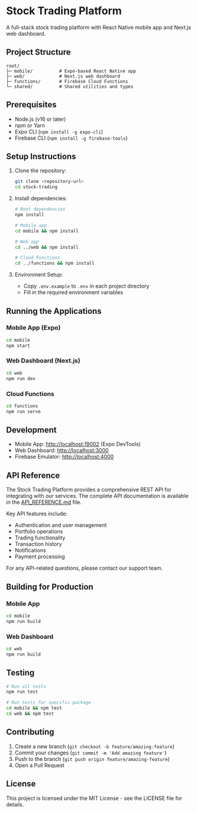 # Stock Trading Platform

A full-stack stock trading platform with React Native mobile app and Next.js web dashboard.

## Project Structure

```
root/
├─ mobile/          # Expo-based React Native app
├─ web/             # Next.js web dashboard
├─ functions/       # Firebase Cloud Functions
└─ shared/          # Shared utilities and types
```

## Prerequisites

- Node.js (v16 or later)
- npm or Yarn
- Expo CLI (`npm install -g expo-cli`)
- Firebase CLI (`npm install -g firebase-tools`)

## Setup Instructions

1. Clone the repository:

   ```bash
   git clone <repository-url>
   cd stock-trading
   ```

2. Install dependencies:

   ```bash
   # Root dependencies
   npm install

   # Mobile app
   cd mobile && npm install

   # Web app
   cd ../web && npm install

   # Cloud Functions
   cd ../functions && npm install
   ```

3. Environment Setup:
   - Copy `.env.example` to `.env` in each project directory
   - Fill in the required environment variables

## Running the Applications

### Mobile App (Expo)

```bash
cd mobile
npm start
```

### Web Dashboard (Next.js)

```bash
cd web
npm run dev
```

### Cloud Functions

```bash
cd functions
npm run serve
```

## Development

- Mobile App: [http://localhost:19002](http://localhost:19002) (Expo DevTools)
- Web Dashboard: [http://localhost:3000](http://localhost:3000)
- Firebase Emulator: [http://localhost:4000](http://localhost:4000)

## API Reference

The Stock Trading Platform provides a comprehensive REST API for integrating with our services. The complete API documentation is available in the [API_REFERENCE.md](./API_REFERENCE.md) file.

Key API features include:

- Authentication and user management
- Portfolio operations
- Trading functionality
- Transaction history
- Notifications
- Payment processing

For any API-related questions, please contact our support team.

## Building for Production

### Mobile App

```bash
cd mobile
npm run build
```

### Web Dashboard

```bash
cd web
npm run build
```

## Testing

```bash
# Run all tests
npm run test

# Run tests for specific package
cd mobile && npm test
cd web && npm test
```

## Contributing

1. Create a new branch (`git checkout -b feature/amazing-feature`)
2. Commit your changes (`git commit -m 'Add amazing feature'`)
3. Push to the branch (`git push origin feature/amazing-feature`)
4. Open a Pull Request

## License

This project is licensed under the MIT License - see the LICENSE file for details.
